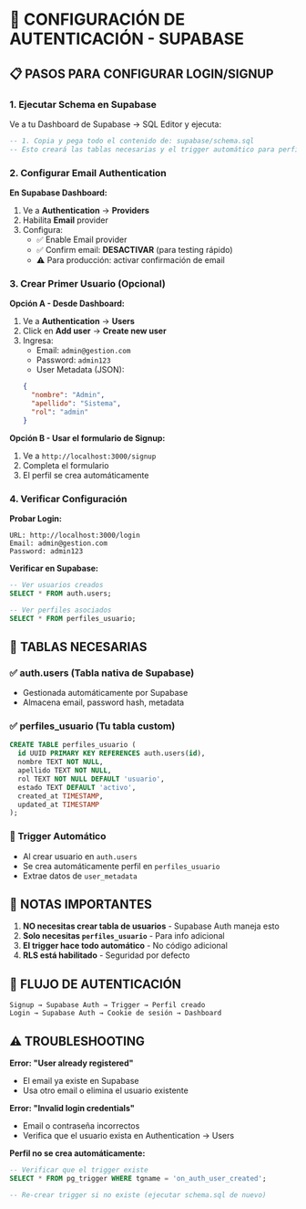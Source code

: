 # 🔐 CONFIGURACIÓN DE AUTENTICACIÓN - SUPABASE

## 📋 PASOS PARA CONFIGURAR LOGIN/SIGNUP

### 1. Ejecutar Schema en Supabase

Ve a tu Dashboard de Supabase → SQL Editor y ejecuta:

```sql
-- 1. Copia y pega todo el contenido de: supabase/schema.sql
-- Esto creará las tablas necesarias y el trigger automático para perfiles
```

### 2. Configurar Email Authentication

**En Supabase Dashboard:**
1. Ve a **Authentication** → **Providers**
2. Habilita **Email** provider
3. Configura:
   - ✅ Enable Email provider
   - ✅ Confirm email: **DESACTIVAR** (para testing rápido)
   - ⚠️ Para producción: activar confirmación de email

### 3. Crear Primer Usuario (Opcional)

**Opción A - Desde Dashboard:**
1. Ve a **Authentication** → **Users**
2. Click en **Add user** → **Create new user**
3. Ingresa:
   - Email: `admin@gestion.com`
   - Password: `admin123`
   - User Metadata (JSON):
   ```json
   {
     "nombre": "Admin",
     "apellido": "Sistema",
     "rol": "admin"
   }
   ```

**Opción B - Usar el formulario de Signup:**
1. Ve a `http://localhost:3000/signup`
2. Completa el formulario
3. El perfil se crea automáticamente

### 4. Verificar Configuración

**Probar Login:**
```
URL: http://localhost:3000/login
Email: admin@gestion.com
Password: admin123
```

**Verificar en Supabase:**
```sql
-- Ver usuarios creados
SELECT * FROM auth.users;

-- Ver perfiles asociados
SELECT * FROM perfiles_usuario;
```

## 🔧 TABLAS NECESARIAS

### ✅ auth.users (Tabla nativa de Supabase)
- Gestionada automáticamente por Supabase
- Almacena email, password hash, metadata

### ✅ perfiles_usuario (Tu tabla custom)
```sql
CREATE TABLE perfiles_usuario (
  id UUID PRIMARY KEY REFERENCES auth.users(id),
  nombre TEXT NOT NULL,
  apellido TEXT NOT NULL,
  rol TEXT NOT NULL DEFAULT 'usuario',
  estado TEXT DEFAULT 'activo',
  created_at TIMESTAMP,
  updated_at TIMESTAMP
);
```

### 🤖 Trigger Automático
- Al crear usuario en `auth.users`
- Se crea automáticamente perfil en `perfiles_usuario`
- Extrae datos de `user_metadata`

## 📝 NOTAS IMPORTANTES

1. **NO necesitas crear tabla de usuarios** - Supabase Auth maneja esto
2. **Solo necesitas `perfiles_usuario`** - Para info adicional
3. **El trigger hace todo automático** - No código adicional
4. **RLS está habilitado** - Seguridad por defecto

## 🚀 FLUJO DE AUTENTICACIÓN

```
Signup → Supabase Auth → Trigger → Perfil creado
Login → Supabase Auth → Cookie de sesión → Dashboard
```

## ⚠️ TROUBLESHOOTING

**Error: "User already registered"**
- El email ya existe en Supabase
- Usa otro email o elimina el usuario existente

**Error: "Invalid login credentials"**
- Email o contraseña incorrectos
- Verifica que el usuario exista en Authentication → Users

**Perfil no se crea automáticamente:**
```sql
-- Verificar que el trigger existe
SELECT * FROM pg_trigger WHERE tgname = 'on_auth_user_created';

-- Re-crear trigger si no existe (ejecutar schema.sql de nuevo)
```
